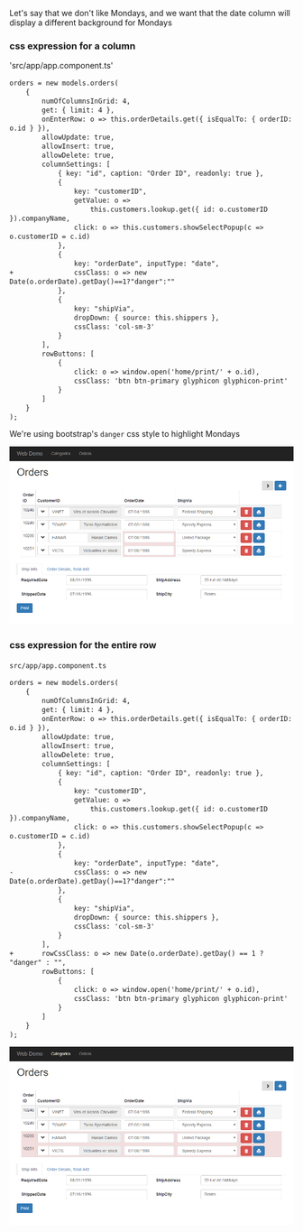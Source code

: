 ﻿Let's say that we don't like Mondays, and we want that the date column will display a different background for Mondays

### css expression for a column
'src/app/app.component.ts'
```csdiff
orders = new models.orders(
    {
        numOfColumnsInGrid: 4,
        get: { limit: 4 },
        onEnterRow: o => this.orderDetails.get({ isEqualTo: { orderID: o.id } }),
        allowUpdate: true,
        allowInsert: true,
        allowDelete: true,
        columnSettings: [
            { key: "id", caption: "Order ID", readonly: true },
            {
                key: "customerID",
                getValue: o =>
                    this.customers.lookup.get({ id: o.customerID }).companyName,
                click: o => this.customers.showSelectPopup(c => o.customerID = c.id)
            },
            {
                key: "orderDate", inputType: "date",
+               cssClass: o => new Date(o.orderDate).getDay()==1?"danger":""
            },
            {
                key: "shipVia",
                dropDown: { source: this.shippers },
                cssClass: 'col-sm-3'
            }
        ],
        rowButtons: [
            {
                click: o => window.open('home/print/' + o.id),
                cssClass: 'btn btn-primary glyphicon glyphicon-print'
            }
        ]
    }
);
```

We're using bootstrap's `danger` css style to highlight Mondays

![Mondays Are Danger](mondays-are-danger.png)

### css expression for the entire row
`src/app/app.component.ts`
```csdiff
orders = new models.orders(
    {
        numOfColumnsInGrid: 4,
        get: { limit: 4 },
        onEnterRow: o => this.orderDetails.get({ isEqualTo: { orderID: o.id } }),
        allowUpdate: true,
        allowInsert: true,
        allowDelete: true,
        columnSettings: [
            { key: "id", caption: "Order ID", readonly: true },
            {
                key: "customerID",
                getValue: o =>
                    this.customers.lookup.get({ id: o.customerID }).companyName,
                click: o => this.customers.showSelectPopup(c => o.customerID = c.id)
            },
            {
                key: "orderDate", inputType: "date",
-               cssClass: o => new Date(o.orderDate).getDay()==1?"danger":""
            },
            {
                key: "shipVia",
                dropDown: { source: this.shippers },
                cssClass: 'col-sm-3'
            }
        ],
+       rowCssClass: o => new Date(o.orderDate).getDay() == 1 ? "danger" : "",
        rowButtons: [
            {
                click: o => window.open('home/print/' + o.id),
                cssClass: 'btn btn-primary glyphicon glyphicon-print'
            }
        ]
    }
);
```
![Css Style For The Row](css-style-for-the-row.png)
